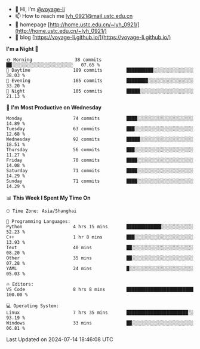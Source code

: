 - 👋 Hi, I’m [@voyage-li](https://github.com/voyage-li/)
- 📫 How to reach me [lyh_0921@mail.ustc.edu.cn](mailto:lyh_0921@mail.ustc.edu.cn)
- 👯 homepage [http://home.ustc.edu.cn/~lyh_0921/](http://home.ustc.edu.cn/~lyh_0921/)
- 🥤 blog [https://voyage-li.github.io/](https://voyage-li.github.io/)

<!--START_SECTION:waka-->
**I'm a Night 🦉** 

```text
🌞 Morning                38 commits          ██░░░░░░░░░░░░░░░░░░░░░░░   07.65 % 
🌆 Daytime                189 commits         ██████████░░░░░░░░░░░░░░░   38.03 % 
🌃 Evening                165 commits         ████████░░░░░░░░░░░░░░░░░   33.20 % 
🌙 Night                  105 commits         █████░░░░░░░░░░░░░░░░░░░░   21.13 % 
```
📅 **I'm Most Productive on Wednesday** 

```text
Monday                   74 commits          ████░░░░░░░░░░░░░░░░░░░░░   14.89 % 
Tuesday                  63 commits          ███░░░░░░░░░░░░░░░░░░░░░░   12.68 % 
Wednesday                92 commits          █████░░░░░░░░░░░░░░░░░░░░   18.51 % 
Thursday                 56 commits          ███░░░░░░░░░░░░░░░░░░░░░░   11.27 % 
Friday                   70 commits          ████░░░░░░░░░░░░░░░░░░░░░   14.08 % 
Saturday                 71 commits          ████░░░░░░░░░░░░░░░░░░░░░   14.29 % 
Sunday                   71 commits          ████░░░░░░░░░░░░░░░░░░░░░   14.29 % 
```


📊 **This Week I Spent My Time On** 

```text
🕑︎ Time Zone: Asia/Shanghai

💬 Programming Languages: 
Python                   4 hrs 15 mins       █████████████░░░░░░░░░░░░   52.23 % 
C++                      1 hr 8 mins         ███░░░░░░░░░░░░░░░░░░░░░░   13.93 % 
Text                     40 mins             ██░░░░░░░░░░░░░░░░░░░░░░░   08.20 % 
Other                    35 mins             ██░░░░░░░░░░░░░░░░░░░░░░░   07.28 % 
YAML                     24 mins             █░░░░░░░░░░░░░░░░░░░░░░░░   05.03 % 

🔥 Editors: 
VS Code                  8 hrs 8 mins        █████████████████████████   100.00 % 

💻 Operating System: 
Linux                    7 hrs 35 mins       ███████████████████████░░   93.19 % 
Windows                  33 mins             ██░░░░░░░░░░░░░░░░░░░░░░░   06.81 % 
```


 Last Updated on 2024-07-14 18:46:08 UTC
<!--END_SECTION:waka-->